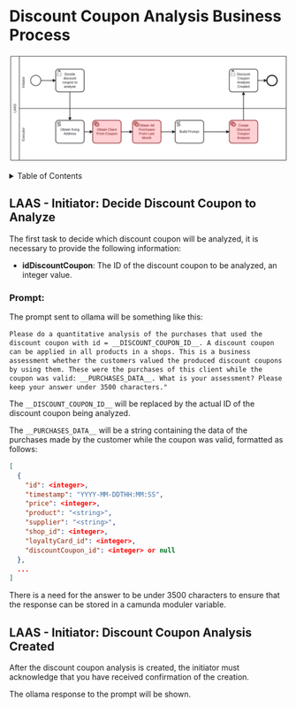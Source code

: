 # Discount Coupon Analysis Business Process <!-- omit in toc -->

![DiscountCouponAnalysis](assets/DiscountCouponAnalysis.png)

<details>
<summary>Table of Contents</summary>

- [LAAS - Initiator: Decide Discount Coupon to Analyze](#laas---initiator-decide-discount-coupon-to-analyze)
  - [Prompt:](#prompt)
- [LAAS - Initiator: Discount Coupon Analysis Created](#laas---initiator-discount-coupon-analysis-created)

</details>

## LAAS - Initiator: Decide Discount Coupon to Analyze

The first task to decide which discount coupon will be analyzed, it is necessary to provide the following information:

- **idDiscountCoupon**: The ID of the discount coupon to be analyzed, an integer value.

### Prompt:

The prompt sent to ollama will be something like this:

```
Please do a quantitative analysis of the purchases that used the discount coupon with id = __DISCOUNT_COUPON_ID__. A discount coupon can be applied in all products in a shops. This is a business assessment whether the customers valued the produced discount coupons by using them. These were the purchases of this client while the coupon was valid: __PURCHASES_DATA__. What is your assessment? Please keep your answer under 3500 characters."
```

The `__DISCOUNT_COUPON_ID__` will be replaced by the actual ID of the discount coupon being analyzed.

The `__PURCHASES_DATA__` will be a string containing the data of the purchases made by the customer while the coupon was valid, formatted as follows:

```json
[
  {
    "id": <integer>,
    "timestamp": "YYYY-MM-DDTHH:MM:SS",
    "price": <integer>,
    "product": "<string>",
    "supplier": "<string>",
    "shop_id": <integer>,
    "loyaltyCard_id": <integer>,
    "discountCoupon_id": <integer> or null
  },
  ...
]
```

There is a need for the answer to be under 3500 characters to ensure that the response can be stored in a camunda moduler variable.

## LAAS - Initiator: Discount Coupon Analysis Created

After the discount coupon analysis is created, the initiator must acknowledge that you have received confirmation of the creation.

The ollama response to the prompt will be shown.
